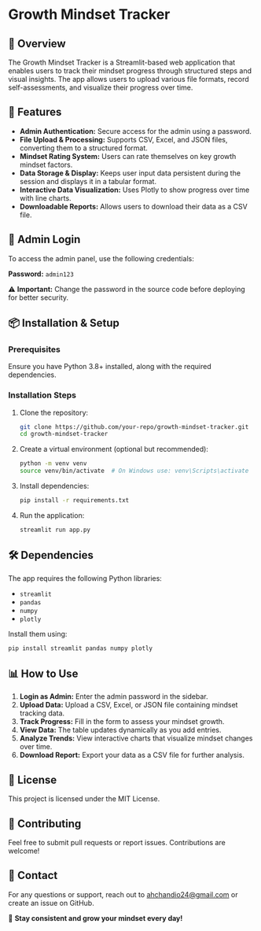 # Growth Mindset Tracker

## 📌 Overview
The Growth Mindset Tracker is a Streamlit-based web application that enables users to track their mindset progress through structured steps and visual insights. The app allows users to upload various file formats, record self-assessments, and visualize their progress over time.

## 🚀 Features
- **Admin Authentication:** Secure access for the admin using a password.
- **File Upload & Processing:** Supports CSV, Excel, and JSON files, converting them to a structured format.
- **Mindset Rating System:** Users can rate themselves on key growth mindset factors.
- **Data Storage & Display:** Keeps user input data persistent during the session and displays it in a tabular format.
- **Interactive Data Visualization:** Uses Plotly to show progress over time with line charts.
- **Downloadable Reports:** Allows users to download their data as a CSV file.

## 🔑 Admin Login
To access the admin panel, use the following credentials:

**Password:** `admin123`

⚠️ **Important:** Change the password in the source code before deploying for better security.

## 📦 Installation & Setup
### Prerequisites
Ensure you have Python 3.8+ installed, along with the required dependencies.

### Installation Steps
1. Clone the repository:
   ```sh
   git clone https://github.com/your-repo/growth-mindset-tracker.git
   cd growth-mindset-tracker
   ```
2. Create a virtual environment (optional but recommended):
   ```sh
   python -m venv venv
   source venv/bin/activate  # On Windows use: venv\Scripts\activate
   ```
3. Install dependencies:
   ```sh
   pip install -r requirements.txt
   ```
4. Run the application:
   ```sh
   streamlit run app.py
   ```

## 🛠️ Dependencies
The app requires the following Python libraries:
- `streamlit`
- `pandas`
- `numpy`
- `plotly`

Install them using:
```sh
pip install streamlit pandas numpy plotly
```

## 📊 How to Use
1. **Login as Admin:** Enter the admin password in the sidebar.
2. **Upload Data:** Upload a CSV, Excel, or JSON file containing mindset tracking data.
3. **Track Progress:** Fill in the form to assess your mindset growth.
4. **View Data:** The table updates dynamically as you add entries.
5. **Analyze Trends:** View interactive charts that visualize mindset changes over time.
6. **Download Report:** Export your data as a CSV file for further analysis.

## 📜 License
This project is licensed under the MIT License.

## 🤝 Contributing
Feel free to submit pull requests or report issues. Contributions are welcome!

## 📧 Contact
For any questions or support, reach out to [ahchandio24@gmail.com](mailto:ahchandio24@gmail.com) or create an issue on GitHub.

🚀 **Stay consistent and grow your mindset every day!**

